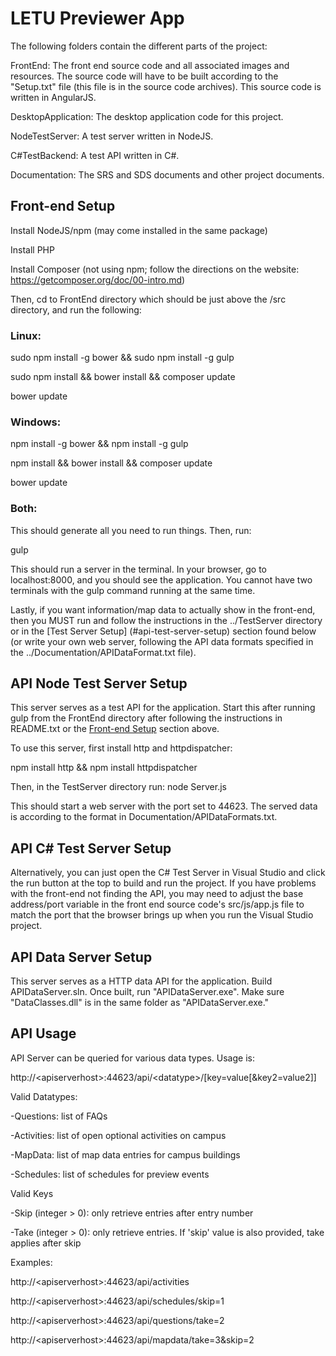 # LETU Previewer App

The following folders contain the different parts of the project:


FrontEnd: The front end source code and all associated images and resources. The source code will have to be built according to the "Setup.txt" file (this file is in the source code archives). This source code is written in AngularJS.


DesktopApplication: The desktop application code for this project.


NodeTestServer: A test server written in NodeJS.


C#TestBackend: A test API written in C#.


Documentation: The SRS and SDS documents and other project documents.


## Front-end Setup
Install NodeJS/npm (may come installed in the same package)


Install PHP


Install Composer (not using npm; follow the directions on the website: https://getcomposer.org/doc/00-intro.md)

Then, cd to FrontEnd directory which should be just above the /src directory, and run the following:

### Linux:


sudo npm install -g bower && sudo npm install -g gulp


sudo npm install && bower install && composer update


bower update

### Windows:


npm install -g bower && npm install -g gulp


npm install && bower install && composer update


bower update

### Both:


This should generate all you need to run things.
Then, run:


gulp


This should run a server in the terminal. In your browser, go to localhost:8000, and you should see the application.
You cannot have two terminals with the gulp command running at the same time.


Lastly, if you want information/map data to actually show in the
front-end, then you MUST run and follow the instructions in the ../TestServer
directory or in the [Test Server Setup] (#api-test-server-setup) section found below (or write your own web server, following the API data formats specified in the ../Documentation/APIDataFormat.txt file).


## API Node Test Server Setup


This server serves as a test API for the application. Start this after running
gulp from the FrontEnd directory after following the instructions in
README.txt or the [Front-end Setup](#front-end-setup) section above.


To use this server, first install http and httpdispatcher:

npm install http && npm install httpdispatcher


Then, in the TestServer directory run:
node Server.js


This should start a web server with the port set to 44623. The served data is 
according to the format in Documentation/APIDataFormats.txt.


## API C# Test Server Setup


Alternatively, you can just open the C# Test Server in Visual Studio and click the run button at the top to build and run the project.
If you have problems with the front-end not finding the API, you may need to adjust the base address/port variable in the front end source code's src/js/app.js file to match the port that the browser brings up when you run the Visual Studio project.


## API Data Server Setup


This server serves as a HTTP data API for the application. Build APIDataServer.sln. Once built, run "APIDataServer.exe". Make sure "DataClasses.dll" is in the same folder as "APIDataServer.exe."


## API Usage


API Server can be queried for various data types. Usage is: 

http://\<apiserverhost\>:44623/api/\<datatype\>/[key=value[&key2=value2]]

Valid Datatypes:

-Questions: list of FAQs

-Activities: list of open optional activities on campus

-MapData: list of map data entries for campus buildings

-Schedules: list of schedules for preview events


Valid Keys

-Skip (integer > 0): only retrieve entries after entry number <value>

-Take (integer > 0): only retrieve <value> entries. If 'skip' value is also provided, take applies after skip


Examples:

http://\<apiserverhost\>:44623/api/activities

http://\<apiserverhost\>:44623/api/schedules/skip=1

http://\<apiserverhost\>:44623/api/questions/take=2

http://\<apiserverhost\>:44623/api/mapdata/take=3&skip=2
